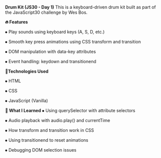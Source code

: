 **Drum Kit (JS30 - Day 1)**
This is a keyboard-driven drum kit built as part of the JavaScript30 challenge by Wes Bos.


**🔥 Features**

⦁	Play sounds using keyboard keys (A, S, D, etc.)

⦁	Smooth key press animations using CSS transform and transition

⦁	DOM manipulation with data-key attributes

⦁	Event handling: keydown and transitionend


**🚀Technologies Used**

⦁	HTML

⦁	CSS

⦁	JavaScript (Vanilla)


**🧠 What I Learned**
⦁	Using querySelector with attribute selectors

⦁	Audio playback with audio.play() and currentTime

⦁	How transform and transition work in CSS

⦁	Using transitionend to reset animations

⦁	Debugging DOM selection issues
